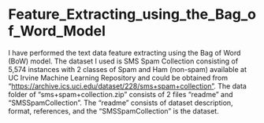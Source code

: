 # Feature_Extracting_using_the_Bag_of_Word_Model

I have performed the text data feature extracting using the Bag of Word (BoW) model. The dataset I used is SMS Spam Collection consisting of 5,574 instances with 2 classes of Spam and Ham (non-spam) available at UC Irvine Machine Learning Repository and could be obtained from “https://archive.ics.uci.edu/dataset/228/sms+spam+collection”. The data folder of “sms+spam+collection.zip” consists of 2 files “readme” and “SMSSpamCollection”. The “readme” consists of dataset description, format, references, and the “SMSSpamCollection” is the dataset.
